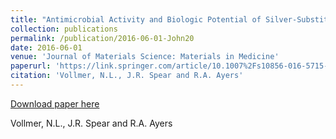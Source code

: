 ```yaml
---
title: "Antimicrobial Activity and Biologic Potential of Silver-Substituted Calcium Phosphate Constructs Produced with Self-Propogating High-Temperature Synthesis"
collection: publications
permalink: /publication/2016-06-01-John20
date: 2016-06-01
venue: 'Journal of Materials Science: Materials in Medicine'
paperurl: 'https://link.springer.com/article/10.1007%2Fs10856-016-5715-4'
citation: 'Vollmer, N.L., J.R. Spear and R.A. Ayers'
---
```


<a href='https://link.springer.com/article/10.1007%2Fs10856-016-5715-4'>Download paper here</a>

 Vollmer, N.L., J.R. Spear and R.A. Ayers
